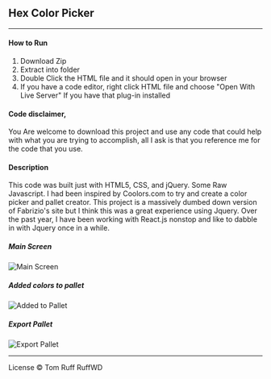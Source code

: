 ## Hex Color Picker
---

#### How to Run
1. Download Zip
2. Extract into folder
3. Double Click the HTML file and it should open in your browser
4. If you have a code editor, right click HTML file and choose "Open With Live Server" If you have that plug-in installed

#### Code disclaimer,
You Are welcome to download this project and use any code that could help with what you are trying to accomplish, all I ask is that you reference me for the code that you use.

#### Description
This code was built just with HTML5, CSS, and jQuery. Some Raw Javascript.
I had been inspired by Coolors.com to try and create a color picker and pallet creator. This project is a massively dumbed down version of Fabrizio's site but I think this was a great experience using Jquery. Over the past year, I have been working with React.js nonstop and like to dabble in with Jquery once in a while.

##### Main Screen
![Main Screen]("https://github.com/HightechSigns/Hex-Color-Picker/blob/master/assets/color-picker-main-2.jpg?raw=true")

##### Added colors to pallet
![Added to Pallet]("assets\color-picker-main-2.jpg")

##### Export Pallet
![Export Pallet]("assets/color-picker-main-export.jpg")

---
License
© Tom Ruff RuffWD 
